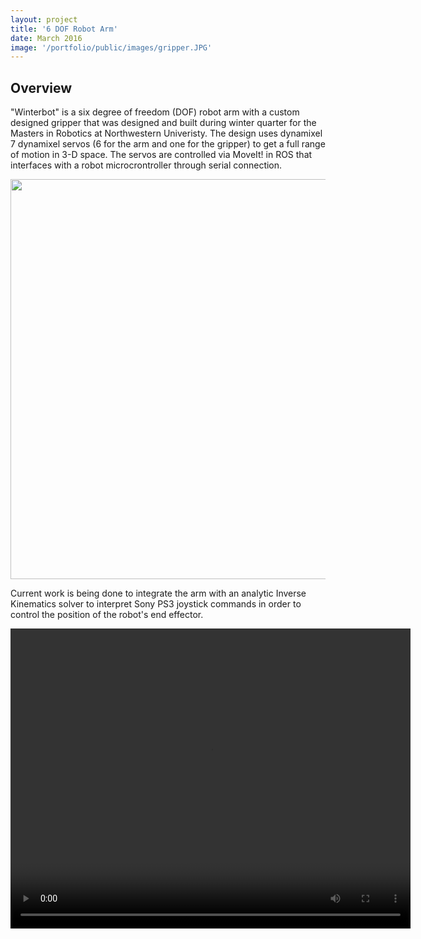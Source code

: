 ```yaml
---
layout: project
title: '6 DOF Robot Arm'
date: March 2016
image: '/portfolio/public/images/gripper.JPG'
---
```


## Overview
"Winterbot" is a six degree of freedom (DOF) robot arm with a custom designed gripper that was designed and built during winter quarter for the Masters in Robotics at Northwestern Univeristy.
The design uses dynamixel 7 dynamixel servos (6 for the arm and one for the gripper) to get a full range of motion in 3-D space. The servos are controlled via MoveIt! in ROS that interfaces with a robot microcrontroller through serial connection. 

<img src="/portfolio/public/images/arm.png" width="640" heigth="320"/>

Current work is being done to integrate the arm with an analytic Inverse Kinematics solver to interpret Sony PS3 joystick commands in order to control the position of the robot's end effector. 

 <video width="640" height="480">
    <source src="https://youtu.be/zu6un1K--iY" type="video/mp4">
    <source src="https://youtu.be/zu6un1K--iY" type="video/ogg">
</video>


